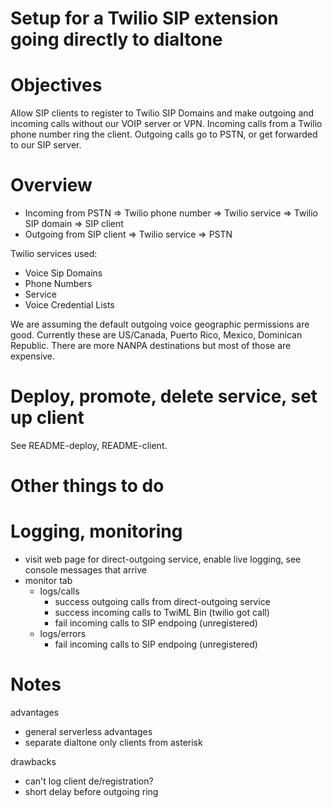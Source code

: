 # Setup for a Twilio SIP extension going directly to dialtone


# Objectives

Allow SIP clients to register to Twilio SIP Domains and make outgoing and incoming calls without our VOIP server or VPN. Incoming calls from a Twilio phone number ring the client. Outgoing calls go to PSTN, or get forwarded to our SIP server.


# Overview

- Incoming from PSTN => Twilio phone number => Twilio service => Twilio SIP domain => SIP client
- Outgoing from SIP client => Twilio service => PSTN

Twilio services used:
- Voice Sip Domains
- Phone Numbers
- Service
- Voice Credential Lists

We are assuming the default outgoing voice geographic permissions are good. Currently these are US/Canada, Puerto Rico, Mexico, Dominican Republic. There are more NANPA destinations but most of those are expensive.

# Deploy, promote, delete service, set up client

See README-deploy, README-client.

# Other things to do

# Logging, monitoring

- visit web page for direct-outgoing service, enable live logging, see console messages that arrive
- monitor tab
    - logs/calls
        - success outgoing calls from direct-outgoing service
        - success incoming calls to TwiML Bin (twilio got call)
        - fail incoming calls to SIP endpoing (unregistered)
    - logs/errors
        - fail incoming calls to SIP endpoing (unregistered)

# Notes

advantages
- general serverless advantages
- separate dialtone only clients from asterisk

drawbacks
- can't log client de/registration?
- short delay before outgoing ring
